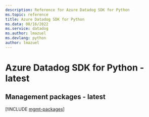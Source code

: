 ```yaml
---
description: Reference for Azure Datadog SDK for Python
ms.topic: reference
title: Azure Datadog SDK for Python
ms.data: 08/16/2022
ms.service: datadog
ms.author: lmazuel
ms.devlang: python
author: lmazuel
---
```

# Azure Datadog SDK for Python - latest

## Management packages - latest
[!INCLUDE [mgmt-packages](datadog-mgmt-index.md)]